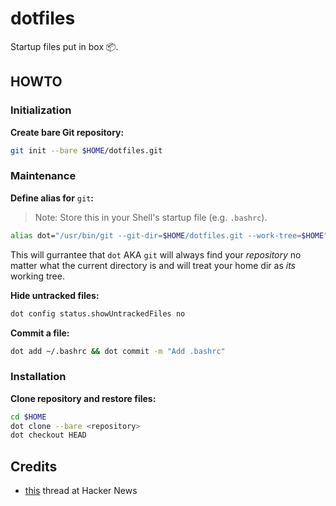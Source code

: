 # dotfiles
Startup files put in box 📦.

## HOWTO

### Initialization

**Create bare Git repository:**
```bash
git init --bare $HOME/dotfiles.git
```

### Maintenance

**Define alias for** `git`**:**
> Note: Store this in your Shell's startup file (e.g. `.bashrc`).

```bash
alias dot="/usr/bin/git --git-dir=$HOME/dotfiles.git --work-tree=$HOME"
```

This will gurrantee that `dot` AKA `git` will always find your _repository_ no matter what the current directory is
and will treat your home dir as _its_ working tree.

**Hide untracked files:**
```bash
dot config status.showUntrackedFiles no
```

**Commit a file:**
```bash
dot add ~/.bashrc && dot commit -m "Add .bashrc"
```

### Installation

**Clone repository and restore files:**
```bash
cd $HOME
dot clone --bare <repository>
dot checkout HEAD
```

## Credits

- [this](https://news.ycombinator.com/item?id=11070797) thread at Hacker News
